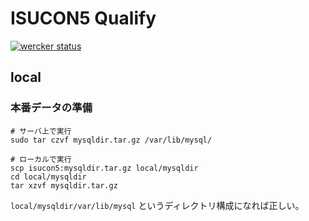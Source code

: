 ISUCON5 Qualify
===
[![wercker status](https://app.wercker.com/status/90b871de364e62e1b0aea9fa90608958/m/master "wercker status")](https://app.wercker.com/project/byKey/90b871de364e62e1b0aea9fa90608958)

local
---
### 本番データの準備
```
# サーバ上で実行
sudo tar czvf mysqldir.tar.gz /var/lib/mysql/

# ローカルで実行
scp isucon5:mysqldir.tar.gz local/mysqldir
cd local/mysqldir
tar xzvf mysqldir.tar.gz
```

`local/mysqldir/var/lib/mysql` というディレクトリ構成になれば正しい。
